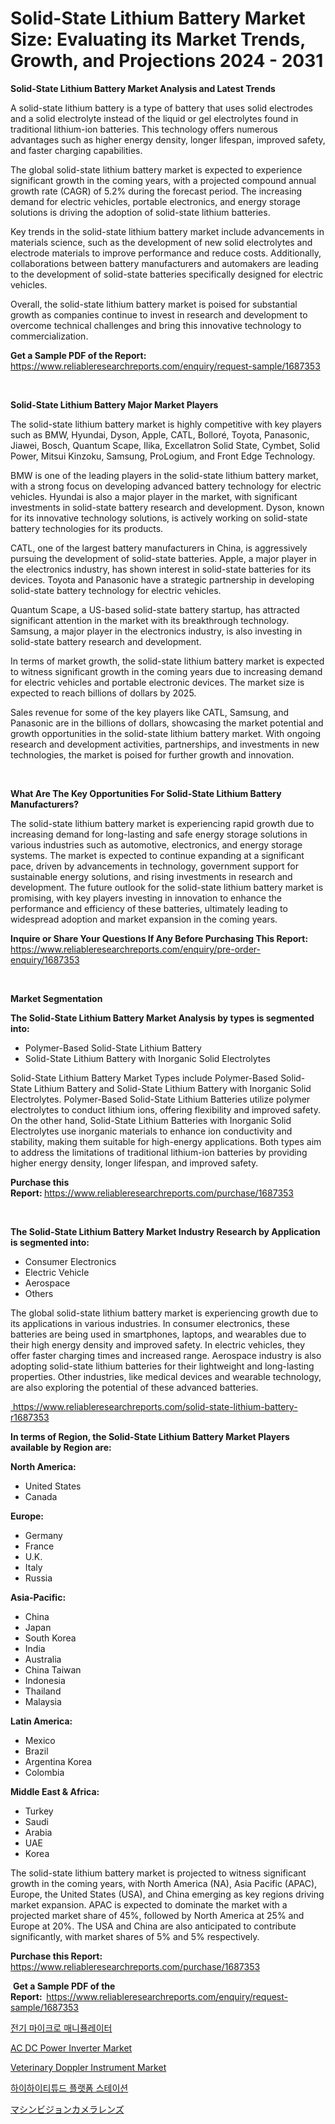 <p><h1>Solid-State Lithium Battery Market Size: Evaluating its Market Trends, Growth, and Projections 2024 - 2031</h1></p><p><strong>Solid-State Lithium Battery Market Analysis and Latest Trends</strong></p>
<p><p>A solid-state lithium battery is a type of battery that uses solid electrodes and a solid electrolyte instead of the liquid or gel electrolytes found in traditional lithium-ion batteries. This technology offers numerous advantages such as higher energy density, longer lifespan, improved safety, and faster charging capabilities.</p><p>The global solid-state lithium battery market is expected to experience significant growth in the coming years, with a projected compound annual growth rate (CAGR) of 5.2% during the forecast period. The increasing demand for electric vehicles, portable electronics, and energy storage solutions is driving the adoption of solid-state lithium batteries.</p><p>Key trends in the solid-state lithium battery market include advancements in materials science, such as the development of new solid electrolytes and electrode materials to improve performance and reduce costs. Additionally, collaborations between battery manufacturers and automakers are leading to the development of solid-state batteries specifically designed for electric vehicles.</p><p>Overall, the solid-state lithium battery market is poised for substantial growth as companies continue to invest in research and development to overcome technical challenges and bring this innovative technology to commercialization.</p></p>
<p><strong>Get a Sample PDF of the Report:&nbsp;</strong> <a href="https://www.reliableresearchreports.com/enquiry/request-sample/1687353">https://www.reliableresearchreports.com/enquiry/request-sample/1687353</a></p>
<p>&nbsp;</p>
<p><strong>Solid-State Lithium Battery Major Market Players</strong></p>
<p><p>The solid-state lithium battery market is highly competitive with key players such as BMW, Hyundai, Dyson, Apple, CATL, Bolloré, Toyota, Panasonic, Jiawei, Bosch, Quantum Scape, Ilika, Excellatron Solid State, Cymbet, Solid Power, Mitsui Kinzoku, Samsung, ProLogium, and Front Edge Technology. </p><p>BMW is one of the leading players in the solid-state lithium battery market, with a strong focus on developing advanced battery technology for electric vehicles. Hyundai is also a major player in the market, with significant investments in solid-state battery research and development. Dyson, known for its innovative technology solutions, is actively working on solid-state battery technologies for its products.</p><p>CATL, one of the largest battery manufacturers in China, is aggressively pursuing the development of solid-state batteries. Apple, a major player in the electronics industry, has shown interest in solid-state batteries for its devices. Toyota and Panasonic have a strategic partnership in developing solid-state battery technology for electric vehicles.</p><p>Quantum Scape, a US-based solid-state battery startup, has attracted significant attention in the market with its breakthrough technology. Samsung, a major player in the electronics industry, is also investing in solid-state battery research and development. </p><p>In terms of market growth, the solid-state lithium battery market is expected to witness significant growth in the coming years due to increasing demand for electric vehicles and portable electronic devices. The market size is expected to reach billions of dollars by 2025. </p><p>Sales revenue for some of the key players like CATL, Samsung, and Panasonic are in the billions of dollars, showcasing the market potential and growth opportunities in the solid-state lithium battery market. With ongoing research and development activities, partnerships, and investments in new technologies, the market is poised for further growth and innovation.</p></p>
<p>&nbsp;</p>
<p><strong>What Are The Key Opportunities For Solid-State Lithium Battery Manufacturers?</strong></p>
<p><p>The solid-state lithium battery market is experiencing rapid growth due to increasing demand for long-lasting and safe energy storage solutions in various industries such as automotive, electronics, and energy storage systems. The market is expected to continue expanding at a significant pace, driven by advancements in technology, government support for sustainable energy solutions, and rising investments in research and development. The future outlook for the solid-state lithium battery market is promising, with key players investing in innovation to enhance the performance and efficiency of these batteries, ultimately leading to widespread adoption and market expansion in the coming years.</p></p>
<p><strong>Inquire or Share Your Questions If Any Before Purchasing This Report:</strong> <a href="https://www.reliableresearchreports.com/enquiry/pre-order-enquiry/1687353">https://www.reliableresearchreports.com/enquiry/pre-order-enquiry/1687353</a></p>
<p>&nbsp;</p>
<p><strong>Market Segmentation</strong></p>
<p><strong>The Solid-State Lithium Battery Market Analysis by types is segmented into:</strong></p>
<p><ul><li>Polymer-Based Solid-State Lithium Battery</li><li>Solid-State Lithium Battery with Inorganic Solid Electrolytes</li></ul></p>
<p><p>Solid-State Lithium Battery Market Types include Polymer-Based Solid-State Lithium Battery and Solid-State Lithium Battery with Inorganic Solid Electrolytes. Polymer-Based Solid-State Lithium Batteries utilize polymer electrolytes to conduct lithium ions, offering flexibility and improved safety. On the other hand, Solid-State Lithium Batteries with Inorganic Solid Electrolytes use inorganic materials to enhance ion conductivity and stability, making them suitable for high-energy applications. Both types aim to address the limitations of traditional lithium-ion batteries by providing higher energy density, longer lifespan, and improved safety.</p></p>
<p><strong>Purchase this Report:&nbsp;</strong><a href="https://www.reliableresearchreports.com/purchase/1687353">https://www.reliableresearchreports.com/purchase/1687353</a></p>
<p>&nbsp;</p>
<p><strong>The Solid-State Lithium Battery Market Industry Research by Application is segmented into:</strong></p>
<p><ul><li>Consumer Electronics</li><li>Electric Vehicle</li><li>Aerospace</li><li>Others</li></ul></p>
<p><p>The global solid-state lithium battery market is experiencing growth due to its applications in various industries. In consumer electronics, these batteries are being used in smartphones, laptops, and wearables due to their high energy density and improved safety. In electric vehicles, they offer faster charging times and increased range. Aerospace industry is also adopting solid-state lithium batteries for their lightweight and long-lasting properties. Other industries, like medical devices and wearable technology, are also exploring the potential of these advanced batteries.</p></p>
<p><a href="https://www.reliableresearchreports.com/solid-state-lithium-battery-r1687353">&nbsp;https://www.reliableresearchreports.com/solid-state-lithium-battery-r1687353</a></p>
<p><strong>In terms of Region, the Solid-State Lithium Battery Market Players available by Region are:</strong></p>
<p>
    <p> <strong> North America: </strong>
        <ul>
            <li>United States</li>
            <li>Canada</li>
        </ul>
        </p> 
    <p> <strong> Europe: </strong>
        <ul>
            <li>Germany</li>
            <li>France</li>
            <li>U.K.</li>
            <li>Italy</li>
            <li>Russia</li>
        </ul>
        </p> 
    <p> <strong> Asia-Pacific: </strong>
        <ul>
            <li>China</li>
            <li>Japan</li>
            <li>South Korea</li>
            <li>India</li>
            <li>Australia</li>
            <li>China Taiwan</li>
            <li>Indonesia</li>
            <li>Thailand</li>
            <li>Malaysia</li>
        </ul>
        </p> 
    <p> <strong> Latin America: </strong>
        <ul>
            <li>Mexico</li>
            <li>Brazil</li>
            <li>Argentina Korea</li>
            <li>Colombia</li>
        </ul>
        </p> 
    <p> <strong> Middle East & Africa: </strong>
        <ul>
            <li>Turkey</li>
            <li>Saudi</li>
            <li>Arabia</li>
            <li>UAE</li>
            <li>Korea</li>
        </ul>
    </p>
    </p>
<p><p>The solid-state lithium battery market is projected to witness significant growth in the coming years, with North America (NA), Asia Pacific (APAC), Europe, the United States (USA), and China emerging as key regions driving market expansion. APAC is expected to dominate the market with a projected market share of 45%, followed by North America at 25% and Europe at 20%. The USA and China are also anticipated to contribute significantly, with market shares of 5% and 5% respectively.</p></p>
<p><strong>Purchase this Report: </strong><a href="https://www.reliableresearchreports.com/purchase/1687353">https://www.reliableresearchreports.com/purchase/1687353</a></p>
<p>&nbsp;<strong>Get a Sample PDF of the Report:&nbsp;&nbsp;</strong><a href="https://www.reliableresearchreports.com/enquiry/request-sample/1687353">https://www.reliableresearchreports.com/enquiry/request-sample/1687353</a></p>
<p><strong></strong></p>
<p><p><a href="https://github.com/AlexanderElliott1993/Market-Research-Report-List-1/blob/main/6385514106299.md">전기 마이크로 매니퓰레이터</a></p><p><a href="https://issuu.com/reportprime-2/docs/ac-dc-power-inverter-market-size-20_b6340099dd7224">AC DC Power Inverter Market</a></p><p><a href="https://github.com/JuliaFadel1922/Market-Research-Report-List-1/blob/main/veterinary-doppler-instrument-market.md">Veterinary Doppler Instrument Market</a></p><p><a href="https://github.com/idcefvhkdut6/Market-Research-Report-List-2/blob/main/4625796106300.md">하이하이티튜드 플랫폼 스테이션</a></p><p><a href="https://github.com/DemarcusKuhlman/Market-Research-Report-List-1/blob/main/1880462111365.md">マシンビジョンカメラレンズ</a></p></p>
